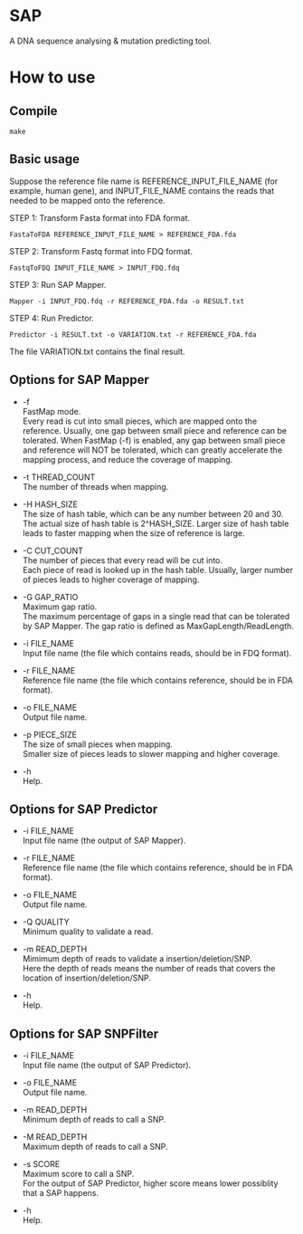SAP 
=====

A DNA sequence analysing & mutation predicting tool.


How to use
=====

Compile
-----

    make

Basic usage
-----

Suppose the reference file name is REFERENCE_INPUT_FILE_NAME (for example, human gene), 
and INPUT_FILE_NAME contains the reads that needed to be mapped onto the reference.

STEP 1: Transform Fasta format into FDA format.

    FastaToFDA REFERENCE_INPUT_FILE_NAME > REFERENCE_FDA.fda

STEP 2: Transform Fastq format into FDQ format.

    FastqToFDQ INPUT_FILE_NAME > INPUT_FDQ.fdq

STEP 3: Run SAP Mapper.

    Mapper -i INPUT_FDQ.fdq -r REFERENCE_FDA.fda -o RESULT.txt

STEP 4: Run Predictor.
    
    Predictor -i RESULT.txt -o VARIATION.txt -r REFERENCE_FDA.fda
    
The file VARIATION.txt contains the final result.

Options for SAP Mapper
-----

*   -f  
    FastMap mode.  
    Every read is cut into small pieces, which are mapped onto the reference.
    Usually, one gap between small piece and reference can be tolerated.
    When FastMap (-f) is enabled, any gap between small piece and reference will NOT be tolerated,
    which can greatly accelerate the mapping process, and reduce the coverage of mapping.


*   -t THREAD_COUNT  
    The number of threads when mapping.


*   -H HASH_SIZE  
    The size of hash table, which can be any number between 20 and 30.  
    The actual size of hash table is 2^HASH_SIZE.
    Larger size of hash table leads to faster mapping when the size of reference is large.


*   -C CUT_COUNT  
    The number of pieces that every read will be cut into.  
    Each piece of read is looked up in the hash table.
    Usually, larger number of pieces leads to higher coverage of mapping.


*   -G GAP_RATIO  
    Maximum gap ratio.  
    The maximum percentage of gaps in a single read that can be tolerated by SAP Mapper.
    The gap ratio is defined as MaxGapLength/ReadLength.


*   -i FILE_NAME  
    Input file name (the file which contains reads, should be in FDQ format).


*   -r FILE_NAME  
    Reference file name (the file which contains reference, should be in FDA format).


*   -o FILE_NAME  
    Output file name.


*   -p PIECE_SIZE  
    The size of small pieces when mapping.  
    Smaller size of pieces leads to slower mapping and higher coverage.


*   -h  
    Help.


Options for SAP Predictor
-----

*   -i FILE_NAME  
    Input file name (the output of SAP Mapper).


*   -r FILE_NAME  
    Reference file name (the file which contains reference, should be in FDA format).


*   -o FILE_NAME  
    Output file name.


*   -Q QUALITY  
    Minimum quality to validate a read.


*   -m READ_DEPTH  
    Mimimum depth of reads to validate a insertion/deletion/SNP.  
    Here the depth of reads means the number of reads that covers the location of insertion/deletion/SNP.


*   -h  
    Help.

Options for SAP SNPFilter
-----

*   -i FILE_NAME  
    Input file name (the output of SAP Predictor).


*   -o FILE_NAME  
    Output file name.


*   -m READ_DEPTH  
    Minimum depth of reads to call a SNP.


*   -M READ_DEPTH  
    Maximum depth of reads to call a SNP.


*   -s SCORE  
    Maximum score to call a SNP.  
    For the output of SAP Predictor, higher score means lower possiblity that a SAP happens.


*   -h  
    Help.
